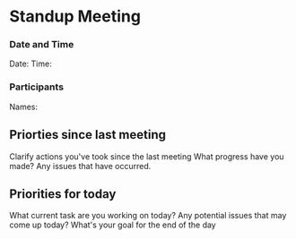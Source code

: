 # Standup Meeting

### Date and Time

Date:
Time:

### Participants

Names:

## Priorties since last meeting

Clarify actions you've took since the last meeting
What progress have you made?
Any issues that have occurred.

## Priorities for today

What current task are you working on today?
Any potential issues that may come up today?
What's your goal for the end of the day
